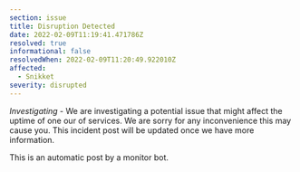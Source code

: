 ```yaml
---
section: issue
title: Disruption Detected
date: 2022-02-09T11:19:41.471786Z
resolved: true
informational: false
resolvedWhen: 2022-02-09T11:20:49.922010Z
affected:
  - Snikket
severity: disrupted
---
```

*Investigating* - We are investigating a potential issue that might affect the uptime of one our of services. We are sorry for any inconvenience this may cause you. This incident post will be updated once we have more information.

This is an automatic post by a monitor bot.
        